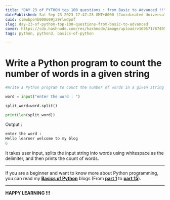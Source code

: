 ```yaml
---
title: "DAY 23 of PYTHON top 100 questions : from Basic to Advanced !!"
datePublished: Sat Sep 23 2023 17:47:28 GMT+0000 (Coordinated Universal Time)
cuid: clmwbpo4b000609jz9rlwdpof
slug: day-23-of-python-top-100-questions-from-basic-to-advanced
cover: https://cdn.hashnode.com/res/hashnode/image/upload/v1695717874950/dcbce6c0-124a-4811-a41c-2f2cf66211ea.png
tags: python, python3, basics-of-python

---
```


# Write a Python program to count the number of words in a given string

```python
#Write a Python program to count the number of words in a given string

word = input("enter the word : ")

split_word=word.split()

print(len(split_word))
```

Output :

```python
enter the word :
Hello learner welcome to my blog
6
```

It takes user input, splits the input string into words using whitespace as the delimiter, and then prints the count of words.

---

If you are a beginner and want to know more about Python programming, you can read my [**Basics of Python**](https://hashnode.com/post/cleuwavnj008gurnv4fc650hh) blogs (From [**part 1**](https://hashnode.com/post/cleuwavnj008gurnv4fc650hh) to [**part 15**](https://hashnode.com/post/clff4058101hng5nvefv85yzt)).

---

**HAPPY LEARNING !!!**